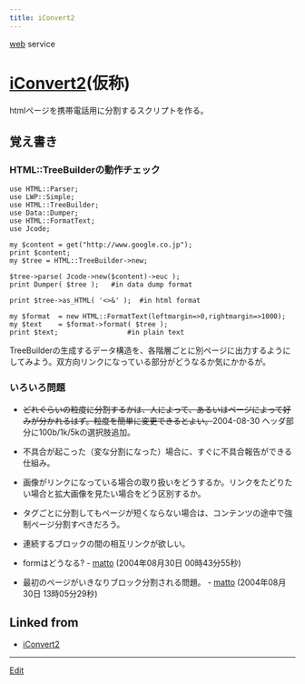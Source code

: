 ```yaml
---
title: iConvert2
---
```

[web](/web) service


# [iConvert2](/iConvert2)(仮称)

htmlページを携帯電話用に分割するスクリプトを作る。


## 覚え書き


### HTML::TreeBuilderの動作チェック

```
use HTML::Parser;
use LWP::Simple;
use HTML::TreeBuilder;
use Data::Dumper;
use HTML::FormatText;
use Jcode;

my $content = get("http://www.google.co.jp");
print $content;
my $tree = HTML::TreeBuilder->new;

$tree->parse( Jcode->new($content)->euc );
print Dumper( $tree );   #in data dump format

print $tree->as_HTML( '<>&' );  #in html format

my $format  = new HTML::FormatText(leftmargin=>0,rightmargin=>1000);
my $text    = $format->format( $tree );
print $text;                 #in plain text
```
TreeBuilderの生成するデータ構造を、各階層ごとに別ページに出力するようにしてみよう。双方向リンクになっている部分がどうなるか気にかかるが。


### いろいろ問題

* ~~どれぐらいの粒度に分割するかは、人によって、あるいはページによって好みが分かれるはず。粒度を簡単に変更できるとよい。~~2004-08-30 ヘッダ部分に100b/1k/5kの選択肢追加。
* 不具合が起こった（変な分割になった）場合に、すぐに不具合報告ができる仕組み。
* 画像がリンクになっている場合の取り扱いをどうするか。リンクをたどりたい場合と拡大画像を見たい場合をどう区別するか。
* タグごとに分割してもページが短くならない場合は、コンテンツの途中で強制ページ分割すべきだろう。
* 連続するブロックの間の相互リンクが欲しい。


* formはどうなる? - [matto](/matto) (2004年08月30日 00時43分55秒)
* 最初のページがいきなりブロック分割される問題。 - [matto](/matto) (2004年08月30日 13時05分29秒)
<!--  -->




## Linked from

* [iConvert2](/iConvert2)


----

[Edit](https://github.com/vitroid/vitroid.github.io/edit/master/MD/iConvert2.md)

